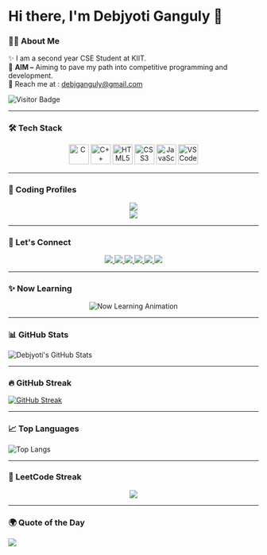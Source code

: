 # Hi there, I'm Debjyoti Ganguly 👋

### 👨‍💻 About Me
✨ I am a second year CSE Student at KIIT.\
🎯 **AIM –** Aiming to pave my path into competitive programming and development.\
📩 Reach me at : [debjganguly@gmail.com](mailto:debjganguly@gmail.com)

![Visitor Badge](https://komarev.com/ghpvc/?username=debjganguly&style=flat-square&color=blue)

---

### 🛠️ Tech Stack
<p align="center">
  <img src="https://cdn.jsdelivr.net/gh/devicons/devicon/icons/c/c-original.svg" width="40" alt="C"/>
  <img src="https://cdn.jsdelivr.net/gh/devicons/devicon/icons/cplusplus/cplusplus-original.svg" width="40" alt="C++"/>
  <img src="https://cdn.jsdelivr.net/gh/devicons/devicon/icons/html5/html5-original.svg" width="40" alt="HTML5"/>
  <img src="https://cdn.jsdelivr.net/gh/devicons/devicon/icons/css3/css3-original.svg" width="40" alt="CSS3"/>
  <img src="https://cdn.jsdelivr.net/gh/devicons/devicon/icons/javascript/javascript-original.svg" width="40" alt="JavaScript"/>
  <img src="https://cdn.jsdelivr.net/gh/devicons/devicon/icons/vscode/vscode-original.svg" width="40" alt="VS Code"/>
</p>

---

### 🚀 Coding Profiles
<div align="center">
  <a href="https://leetcode.com/debjganguly">
    <img src="https://img.shields.io/badge/LeetCode-FFA116?style=for-the-badge&logo=leetcode&logoColor=black" />
  </a>  
  <br/>
  <a href="https://www.geeksforgeeks.org/user/debjganguly">
    <img src="https://img.shields.io/badge/GeeksforGeeks-0F9D58?style=for-the-badge&logo=geeksforgeeks&logoColor=white" />
  </a>
</div>

---

### 📩 Let's Connect
<div align="center">
  <a href="https://github.com/debjganguly">
    <img src="https://img.shields.io/badge/GitHub-181717?style=for-the-badge&logo=github&logoColor=white" />
  </a>  
  <a href="https://linkedin.com/in/debjganguly">
    <img src="https://img.shields.io/badge/LinkedIn-0077B5?style=for-the-badge&logo=linkedin&logoColor=white" />
  </a>  
  <a href="mailto:debjganguly@gmail.com">
    <img src="https://img.shields.io/badge/Gmail-D14836?style=for-the-badge&logo=gmail&logoColor=white" />
  </a>  
  <a href="https://instagram.com/debjganguly">
    <img src="https://img.shields.io/badge/Instagram-E4405F?style=for-the-badge&logo=instagram&logoColor=white" />
  </a>  
  <a href="https://facebook.com/debjganguly">
    <img src="https://img.shields.io/badge/Facebook-1877F2?style=for-the-badge&logo=facebook&logoColor=white" />
  </a>  
  <a href="https://twitter.com/debjganguly">
    <img src="https://img.shields.io/badge/Twitter-1DA1F2?style=for-the-badge&logo=twitter&logoColor=white" />
  </a>  
</div>

---

### ✨ Now Learning
<div align="center">
  <img src="https://readme-typing-svg.demolab.com?font=Fira+Code&size=24&pause=1000&color=F7971E&center=true&vCenter=true&width=435&lines=Now+Learning%3A+Web+Development;Next+Up%3A+Data+Structures+and+Algorithms;Always+Learning%2C+Always+Building+%F0%9F%9A%80" alt="Now Learning Animation" />
</div>

---

### 📊 GitHub Stats
![Debjyoti's GitHub Stats](https://github-readme-stats.vercel.app/api?username=debjganguly&show_icons=true&theme=tokyonight)

---

### 🔥 GitHub Streak
[![GitHub Streak](https://github-readme-streak-stats.herokuapp.com/?user=debjganguly&theme=tokyonight)](https://git.io/streak-stats)

---

### 📈 Top Languages
![Top Langs](https://github-readme-stats.vercel.app/api/top-langs/?username=debjganguly&layout=compact&langs_count=6&theme=tokyonight)

---

### 🧠 LeetCode Streak
<p align="center">
  <img src="https://leetcard.jacoblin.cool/debjganguly?theme=dark&font=Baloo+Bhai&ext=heatmap" />
</p>

---

### 🌍 Quote of the Day
<img src="https://quotes-github-readme.vercel.app/api?type=horizontal&theme=tokyonight" />
